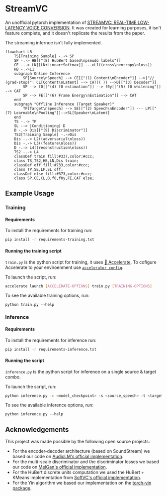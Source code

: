 # StreamVC
An unofficial pytorch implementation of [STREAMVC: REAL-TIME LOW-LATENCY VOICE CONVERSION](https://arxiv.org/pdf/2401.03078.pdf).
It was created for learning purposes, it isn't feature complete, and it doesn't replicate the results from the paper.

The streaming infernce isn't fully implemented.

```mermaid
flowchart LR 
    TS[Training Sample] -.-> SP
    SP -.-> HB[["(8) HubBert based\npseudo labels"]]
    CE -.-> LN[[LN+Linear+Softmax]] -.->L1((cross\nentropy\nloss))
    HB -.->L1
    subgraph Online Inference
        SP[Source\nSpeech] --> CE[["(1) Content\nEncoder"]] -->|"// (grad-stop)"| CL[Content\nLatent] --> CAT(( )) -->D[["(3) Decoder"]]
        SP --> f0[["(4) f0 estimation"]] --> f0y[["(5) f0 whitening"]] --> CAT
        SP --> FE[["(6) Frame Energy\nEstimation"]] --> CAT
    end
    subgraph "Offline Inference (Target Speaker)"
        TP[Target\nSpeech] --> SE[["(2) Speech\nEncoder"]] --- LP[["(7) Learnable\nPooling"]]-->SL[Speaker\nLatent]
    end
    TS -.-> TP
    SL --> |Conditioning| D
    D -.-> Dis[["(9) Discriminator"]]
    TS2[Training Sample] -.->Dis
    Dis -.-> L2((adversarial\nloss))
    Dis -.-> L3((feature\nloss))
    D -.-> L4((reconstruction\nloss))
    TS2 -.-> L4 
    classDef train fill:#337,color:#ccc;
    class TS,TS2,HB,LN,Dis train;
    classDef off fill:#733,color:#ccc;
    class TP,SE,LP,SL off;
    classDef else fill:#373,color:#ccc;
    class SP,CE,CL,D,f0,f0y,FE,CAT else;
```

## Example Usage
### Training
#### Requirements
To install the requirements for training run:
```bash
pip install -r requirements-training.txt
```
#### Running the training script
`train.py` is the python script for training, it uses [🤗 Accelerate](https://huggingface.co/docs/accelerate).
To cofigure Accelerate to your enviroenment use [`accelerator config`](https://huggingface.co/docs/accelerate/package_reference/cli#accelerate-config).

To launch the script, run:
```bash
accelerate launch [ACCELERATE-OPTIONS] train.py [TRAINING-OPTIONS]
```
To see the available training options, run: 

```
python train.py --help
```
### Inference
#### Requirements
To install the requirements for inference run:
```bash
pip install -r requirements-inference.txt
```
#### Running the script
 `inference.py` is the python script for inference on a single source & target combo.


To launch the script, run:
```bash
python inference.py -c <model_checkpoint> -s <source_speech> -t <target_speech> -o <output_file>
```
To see the available inference options, run: 

```
python inference.py --help
```

## Acknowledgements
This project was made possible by the following open source projects:

 - For the encoder-decoder architecture (based on SoundStream) we based our code on [AudioLM's official implementation](https://github.com/lucidrains/audiolm-pytorch).
 - For the multi-scale discriminator and the discriminator losses we based our code on [MelGan's official implementation](https://github.com/descriptinc/melgan-neurips).
 -  For the HuBert discrete units computation we used the HuBert + KMeans implementation from [SoftVC's official implementation](https://github.com/bshall/soft-vc).
 - For the Yin algorithm we based our implementation on the [torch-yin package](https://github.com/brentspell/torch-yin).